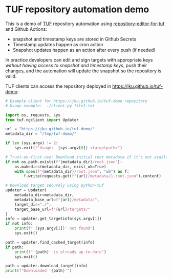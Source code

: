 # TUF repository automation demo

This is a demo of [TUF](https://theupdateframework.io/) repository automation
using [repository-editor-for-tuf](https://github.com/vmware-labs/repository-editor-for-tuf) and
Github Actions:
 * snapshot and timestamp keys are stored in Github Secrets
 * Timestamp updates happen as cron action
 * Snapshot updates happen as an action after every push (if needed)

In practice developers can edit and sign targets with appropriate keys _without
having access to snapshot and timestamp keys_, push their changes, and the
automation will update the snapshot so the repository is valid.

TUF clients can access the repository deployed in
https://jku.github.io/tuf-demo:

```python
# Example client for https://jku.github.io/tuf-demo repository
# Usage example:  ./client.py file1.txt

import os, requests, sys
from tuf.ngclient import Updater

url = "https://jku.github.io/tuf-demo/"
metadata_dir = "/tmp/tuf-demo/"

if len (sys.argv) != 2:
    sys.exit(f"Usage:  {sys.argv[0]} <targetpath>")

# Trust-on-first-use: Download initial root metadata if it's not available
if not os.path.exists(f"{metadata_dir}/root.json"):
    os.makedirs(metadata_dir, exist_ok=True)
    with open(f"{metadata_dir}/root.json", "wb") as f:
        f.write(requests.get(f"{url}/metadata/1.root.json").content)

# Download target securely using python-tuf
updater = Updater(
    metadata_dir=metadata_dir,
    metadata_base_url=f"{url}/metadata/",
    target_dir="./",
    target_base_url=f"{url}/targets/"
)
info = updater.get_targetinfo(sys.argv[1])
if not info:
    print(f"'{sys.argv[1]}' not found")
    sys.exit()

path = updater.find_cached_target(info)
if path:
    print(f"'{path}' is already up-to-date")
    sys.exit()

path = updater.download_target(info)
print(f"Downloaded '{path}'")
```
